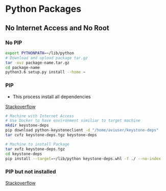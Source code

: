 # Python Packages

## No Internet Access and No Root

### No PIP

```bash
export PYTHONPATH=~/lib/python
# Download and upload package tar.gz
tar -xvz package-name.tar.gz
cd package-name
python3.6 setup.py install --home ~
```

### PIP

* This process install all dependencies

[Stackoverflow](https://stackoverflow.com/questions/36725843/installing-python-packages-without-internet-and-using-source-code-as-tar-gz-and)

```bash
# Machine with Internet Access
# Use Docker to have environment similiar to target machine
mkdir keystone-deps
pip download python-keystoneclient -d "/home/aviuser/keystone-deps"
tar cvfz keystone-deps.tgz keystone-deps

# Machine to install Package
tar xvfz keystone-deps.tgz
cd keystone-deps
pip install --target=~/lib/python keystone-deps.whl -f ./ --no-index
```

### PIP but not installed

[Stackoverflow](https://stackoverflow.com/questions/36132350/install-python-wheel-file-without-using-pip)



